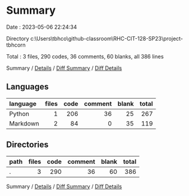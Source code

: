 # Summary

Date : 2023-05-06 22:24:34

Directory c:\\Users\\tbhco\\github-classroom\\RHC-CIT-128-SP23\\project-tbhcorn

Total : 3 files,  290 codes, 36 comments, 60 blanks, all 386 lines

Summary / [Details](details.md) / [Diff Summary](diff.md) / [Diff Details](diff-details.md)

## Languages
| language | files | code | comment | blank | total |
| :--- | ---: | ---: | ---: | ---: | ---: |
| Python | 1 | 206 | 36 | 25 | 267 |
| Markdown | 2 | 84 | 0 | 35 | 119 |

## Directories
| path | files | code | comment | blank | total |
| :--- | ---: | ---: | ---: | ---: | ---: |
| . | 3 | 290 | 36 | 60 | 386 |

Summary / [Details](details.md) / [Diff Summary](diff.md) / [Diff Details](diff-details.md)